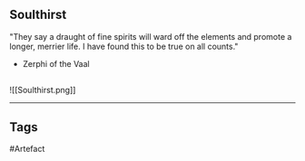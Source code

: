 ## Soulthirst
"They say a draught of fine spirits will ward off
the elements and promote a longer, merrier life.
I have found this to be true on all counts."
- Zerphi of the Vaal
## 
![[Soulthirst.png]]

---
## Tags
#Artefact